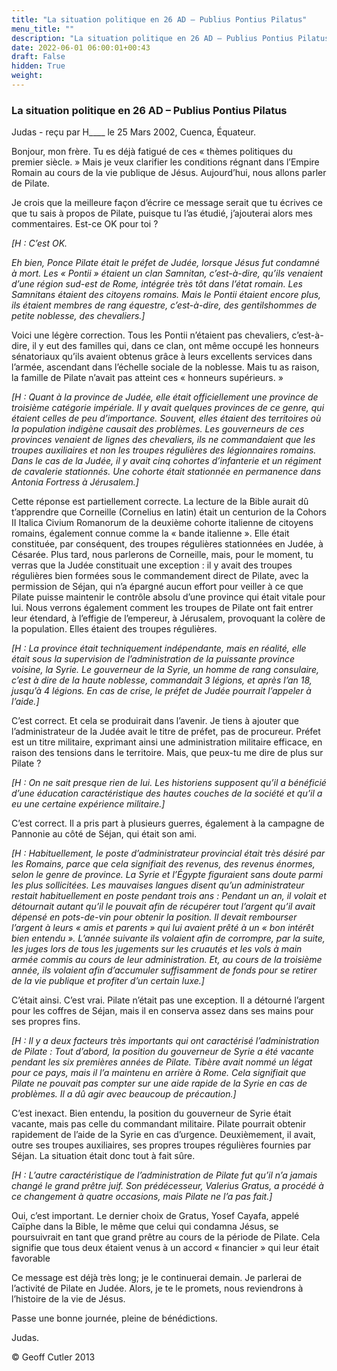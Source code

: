 ```yaml
---
title: "La situation politique en 26 AD – Publius Pontius Pilatus"
menu_title: ""
description: "La situation politique en 26 AD – Publius Pontius Pilatus"
date: 2022-06-01 06:00:01+00:43
draft: False
hidden: True
weight:
---
```

### La situation politique en 26 AD – Publius Pontius Pilatus

Judas - reçu par H____ le 25 Mars 2002, Cuenca, Équateur.

Bonjour, mon frère. Tu es déjà fatigué de ces « thèmes politiques du premier siècle. » Mais je veux clarifier les conditions régnant dans l’Empire Romain au cours de la vie publique de Jésus. Aujourd’hui, nous allons parler de Pilate.

Je crois que la meilleure façon d’écrire ce message serait que tu écrives ce que tu sais à propos de Pilate, puisque tu l’as étudié, j’ajouterai alors mes commentaires. Est-ce OK pour toi ?

*[H : C’est OK.*

*Eh bien, Ponce Pilate était le préfet de Judée, lorsque Jésus fut condamné à mort. Les « Pontii » étaient un clan Samnitan, c’est-à-dire, qu’ils venaient d’une région sud-est de Rome, intégrée très tôt dans l’état romain. Les Samnitans étaient des citoyens romains. Mais le Pontii étaient encore plus, ils étaient membres de rang équestre, c’est-à-dire, des gentilshommes de petite noblesse, des chevaliers.]*

Voici une légère correction. Tous les Pontii n’étaient pas chevaliers, c’est-à-dire, il y eut des familles qui, dans ce clan, ont même occupé les honneurs sénatoriaux qu’ils avaient obtenus grâce à leurs excellents services dans l’armée, ascendant dans l’échelle sociale de la noblesse. Mais tu as raison, la famille de Pilate n’avait pas atteint ces « honneurs supérieurs. »

*[H : Quant à la province de Judée, elle était officiellement une province de troisième catégorie impériale. Il y avait quelques provinces de ce genre, qui étaient celles de peu d’importance. Souvent, elles étaient des territoires où la population indigène causait des problèmes. Les gouverneurs de ces provinces venaient de lignes des chevaliers, ils ne commandaient que les troupes auxiliaires et non les troupes régulières des légionnaires romains. Dans le cas de la Judée, il y avait cinq cohortes d’infanterie et un régiment de cavalerie stationnés. Une cohorte était stationnée en permanence dans Antonia Fortress à Jérusalem.]*

Cette réponse est partiellement correcte. La lecture de la Bible aurait dû t’apprendre que Corneille (Cornelius en latin) était un centurion de la Cohors II Italica Civium Romanorum de la deuxième cohorte italienne de citoyens romains, également connue comme la « bande italienne ». Elle était constituée, par conséquent, des troupes régulières stationnées en Judée, à Césarée. Plus tard, nous parlerons de Corneille, mais, pour le moment, tu verras que la Judée constituait une exception : il y avait des troupes régulières bien formées sous le commandement direct de Pilate, avec la permission de Séjan, qui n’a épargné aucun effort pour veiller à ce que Pilate puisse maintenir le contrôle absolu d’une province qui était vitale pour lui. Nous verrons également comment les troupes de Pilate ont fait entrer leur étendard, à l’effigie de l’empereur, à Jérusalem, provoquant la colère de la population. Elles étaient des troupes régulières.

*[H : La province était techniquement indépendante, mais en réalité, elle était sous la supervision de l’administration de la puissante province voisine, la Syrie. Le gouverneur de la Syrie, un homme de rang consulaire, c’est à dire de la haute noblesse, commandait 3 légions, et après l’an 18, jusqu’à 4 légions. En cas de crise, le préfet de Judée pourrait l’appeler à l’aide.]*

C’est correct. Et cela se produirait dans l’avenir. Je tiens à ajouter que l’administrateur de la Judée avait le titre de préfet, pas de procureur. Préfet est un titre militaire, exprimant ainsi une administration militaire efficace, en raison des tensions dans le territoire. Mais, que peux-tu me dire de plus sur Pilate ?

*[H : On ne sait presque rien de lui. Les historiens supposent qu’il a bénéficié d’une éducation caractéristique des hautes couches de la société et qu’il a eu une certaine expérience militaire.]*

C’est correct. Il a pris part à plusieurs guerres, également à la campagne de Pannonie au côté de Séjan, qui était son ami.

*[H : Habituellement, le poste d’administrateur provincial était très désiré par les Romains, parce que cela signifiait des revenus, des revenus énormes, selon le genre de province. La Syrie et l’Égypte figuraient sans doute parmi les plus sollicitées. Les mauvaises langues disent qu’un administrateur restait habituellement en poste pendant trois ans : Pendant un an, il volait et détournait autant qu’il le pouvait afin de récupérer tout l’argent qu’il avait dépensé en pots-de-vin pour obtenir la position. Il devait rembourser l’argent à leurs « amis et parents » qui lui avaient prêté à un « bon intérêt bien entendu ». L’année suivante ils volaient afin de corrompre, par la suite, les juges lors de tous les jugements sur les cruautés et les vols à main armée commis au cours de leur administration. Et, au cours de la troisième année, ils volaient afin d’accumuler suffisamment de fonds pour se retirer de la vie publique et profiter d’un certain luxe.]*

C’était ainsi. C’est vrai. Pilate n’était pas une exception. Il a détourné l’argent pour les coffres de Séjan, mais il en conserva assez dans ses mains pour ses propres fins.

*[H : Il y a deux facteurs très importants qui ont caractérisé l’administration de Pilate : Tout d’abord, la position du gouverneur de Syrie a été vacante pendant les six premières années de Pilate. Tibère avait nommé un légat pour ce pays, mais il l’a maintenu en arrière à Rome. Cela signifiait que Pilate ne pouvait pas compter sur une aide rapide de la Syrie en cas de problèmes. Il a dû agir avec beaucoup de précaution.]*

C’est inexact. Bien entendu, la position du gouverneur de Syrie était vacante, mais pas celle du commandant militaire. Pilate pourrait obtenir  rapidement de l’aide de la Syrie en cas d’urgence. Deuxièmement, il avait, outre ses troupes auxiliaires, ses propres troupes régulières fournies par Séjan. La situation était donc tout à fait sûre.

*[H : L’autre caractéristique de l’administration de Pilate fut qu’il n’a jamais changé le grand prêtre juif. Son prédécesseur, Valerius Gratus, a procédé à ce changement à quatre occasions, mais Pilate ne l’a pas fait.]*

Oui, c’est important. Le dernier choix de Gratus, Yosef Cayafa, appelé Caïphe dans la Bible, le même que celui qui condamna Jésus, se poursuivrait en tant que grand prêtre au cours de la période de Pilate. Cela signifie que tous deux étaient venus à un accord « financier » qui leur était favorable

Ce message est déjà très long; je le continuerai demain. Je parlerai de l’activité de Pilate en Judée. Alors, je te le promets, nous reviendrons à l’histoire de la vie de Jésus.

Passe une bonne journée, pleine de bénédictions.

Judas.

© Geoff Cutler 2013